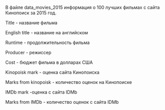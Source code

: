 В файле data_movies_2015  информация о 100 лучших фильмах с сайта Кинопоиск за 2015 год. 

Title - название фильма

English title - название на английском

Runtime - продолжительность фильма

Producer - режиссер

Cost - бюджет фильма в долларах США

Kinopoisk mark - оценка сайта Кинопоиска

Marks from kinopoisk - количество оценок на Кинопоиске

IMDb mark -оценка с сайта IDMb

Marks from IMDb - количество оценок с сайта IDMb
